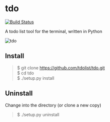 # tdo

[![Build Status](https://travis-ci.org/tdolist/tdo.svg)](https://travis-ci.org/Feliix42/tdo)


A todo list tool for the terminal, written in Python

![tdo](https://cloud.githubusercontent.com/assets/6068259/11023461/b922d256-8679-11e5-8d27-299fa328763f.gif)

## Install
>$ git clone https://github.com/tdolist/tdo.git  
$ cd tdo  
$ ./setup.py install

## Uninstall

Change into the directory (or clone a new copy)

>$ ./setup.py uninstall
